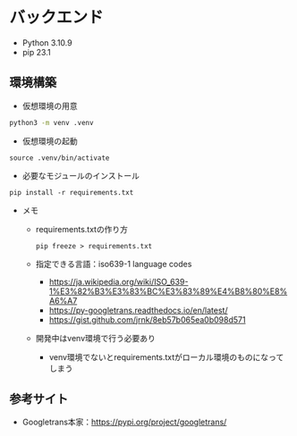 # バックエンド

- Python 3.10.9
- pip 23.1

## 環境構築

- 仮想環境の用意

```bash
python3 -m venv .venv
```

- 仮想環境の起動

```shell
source .venv/bin/activate
```

- 必要なモジュールのインストール

```shell
pip install -r requirements.txt
```

- メモ
  - requirements.txtの作り方

	```shell
	pip freeze > requirements.txt
	```

  - 指定できる言語：iso639-1 language codes
    - https://ja.wikipedia.org/wiki/ISO_639-1%E3%82%B3%E3%83%BC%E3%83%89%E4%B8%80%E8%A6%A7
    - https://py-googletrans.readthedocs.io/en/latest/
    - https://gist.github.com/jrnk/8eb57b065ea0b098d571

  - 開発中はvenv環境で行う必要あり
    - venv環境でないとrequirements.txtがローカル環境のものになってしまう

## 参考サイト

- Googletrans本家：https://pypi.org/project/googletrans/
